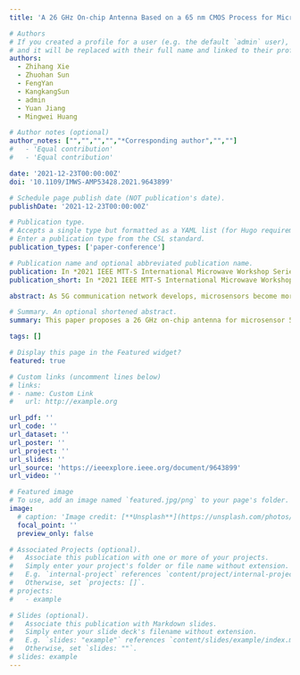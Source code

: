 ```yaml
---
title: 'A 26 GHz On-chip Antenna Based on a 65 nm CMOS Process for Microsensor Applications'

# Authors
# If you created a profile for a user (e.g. the default `admin` user), write the username (folder name) here
# and it will be replaced with their full name and linked to their profile.
authors:
  - Zhihang Xie
  - Zhuohan Sun
  - FengYan
  - KangkangSun
  - admin
  - Yuan Jiang
  - Mingwei Huang

# Author notes (optional)
author_notes: ["","","","","*Corresponding author","",""]
#   - 'Equal contribution'
#   - 'Equal contribution'

date: '2021-12-23T00:00:00Z'
doi: '10.1109/IMWS-AMP53428.2021.9643899'

# Schedule page publish date (NOT publication's date).
publishDate: '2021-12-23T00:00:00Z'

# Publication type.
# Accepts a single type but formatted as a YAML list (for Hugo requirements).
# Enter a publication type from the CSL standard.
publication_types: ['paper-conference']

# Publication name and optional abbreviated publication name.
publication: In *2021 IEEE MTT-S International Microwave Workshop Series on Advanced Materials and Processes for RF and THz Applications (IMWS-AMP)*, 2021, pp. 260-262.
publication_short: In *2021 IEEE MTT-S International Microwave Workshop Series on Advanced Materials and Processes for RF and THz Applications (IMWS-AMP)*, 2021, pp. 260-262

abstract: As 5G communication network develops, microsensors become more important because they could be the solution of IoE. To realize microsensors, the miniaturization of antenna is a key issue. This paper presents a 26 GHz on-chip triangular monopole antenna with periodical artificial magnetic conductor structures in a standard 65 nm CMOS process. The proposed antenna has a return loss lower than −15 dB from 20 GHz to 27 GHz and a peak gain of −6.04 dBi, making it capable for 26 GHz frequency band of 5G communications.

# Summary. An optional shortened abstract.
summary: This paper proposes a 26 GHz on-chip antenna for microsensor 5G communication.

tags: []

# Display this page in the Featured widget?
featured: true

# Custom links (uncomment lines below)
# links:
# - name: Custom Link
#   url: http://example.org

url_pdf: ''
url_code: ''
url_dataset: ''
url_poster: ''
url_project: ''
url_slides: ''
url_source: 'https://ieeexplore.ieee.org/document/9643899'
url_video: ''

# Featured image
# To use, add an image named `featured.jpg/png` to your page's folder.
image:
  # caption: 'Image credit: [**Unsplash**](https://unsplash.com/photos/pLCdAaMFLTE)'
  focal_point: ''
  preview_only: false

# Associated Projects (optional).
#   Associate this publication with one or more of your projects.
#   Simply enter your project's folder or file name without extension.
#   E.g. `internal-project` references `content/project/internal-project/index.md`.
#   Otherwise, set `projects: []`.
# projects:
#   - example

# Slides (optional).
#   Associate this publication with Markdown slides.
#   Simply enter your slide deck's filename without extension.
#   E.g. `slides: "example"` references `content/slides/example/index.md`.
#   Otherwise, set `slides: ""`.
# slides: example
---
```


<!-- {{% callout note %}}
Click the _Cite_ button above to demo the feature to enable visitors to import publication metadata into their reference management software.
{{% /callout %}}

{{% callout note %}}
Create your slides in Markdown - click the _Slides_ button to check out the example.
{{% /callout %}} -->

<!-- Add the publication's **full text** or **supplementary notes** here. You can use rich formatting such as including [code, math, and images](https://docs.hugoblox.com/content/writing-markdown-latex/). -->
